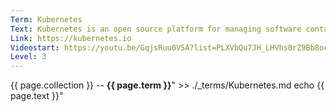 ```yaml
---
Term: Kubernetes
Text: Kubernetes is an open source platform for managing software containers
Link: https://kubernetes.io
Videostart: https://youtu.be/GqjsRuu0V5A?list=PLXVbQu7JH_LHVhs0rZ9Bb8ocyKlPljkaG&t=01m18s
Level: 3
---
```


{{ page.collection }} -- **{{ page.term }}**" >> ./_terms/Kubernetes.md
    echo  {{ page.text }}"
